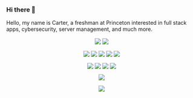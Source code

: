 ### Hi there 👋

Hello, my name is Carter, a freshman at Princeton interested in full stack apps, cybersecurity, server management, and much more.

<p align="center">
  <img align="center" src="https://github-readme-stats.vercel.app/api/top-langs/?username=carterjc&show_icons=true&count_private=true&theme=radical&border=false" />
  <img align="center" src="https://github-readme-stats.vercel.app/api?username=carterjc&show_icons=true&count_private=true&theme=radical&hide_border=true" />
</p>

<p align="center">
  <img align="center" src="https://img.shields.io/badge/Code-react-informational?style=for-the-badge&logo=react&color=ff428e" />
  <img align="center" src="https://img.shields.io/badge/Code-node-informational?style=for-the-badge&logo=node.js&color=ff428e" />
  <img align="center" src="https://img.shields.io/badge/Code-python-informational?style=for-the-badge&logo=python&color=ff428e" />
  <img align="center" src="https://img.shields.io/badge/Code-powershell-informational?style=for-the-badge&logo=powershell&color=ff428e" />
  <img align="center" src="https://img.shields.io/badge/Code-java-informational?style=for-the-badge&logo=java&color=ff428e" />
</p>

<p align="center">
  <img align="center" src="https://img.shields.io/badge/Main OS-MacOS-informational?style=for-the-badge&logo=apple&color=2bf5e9" />
  <img align="center" src="https://img.shields.io/badge/Main OS-Windows-informational?style=for-the-badge&logo=linux&color=2bf5e9" />
  <img align="center" src="https://img.shields.io/badge/Server OS-Ubuntu-informational?style=for-the-badge&logo=linux&color=2bf5e9" />
  <img align="center" src="https://img.shields.io/badge/Server OS-Debian-informational?style=for-the-badge&logo=linux&color=2bf5e9" />
</p>

<p align="center">
  <img align="center" src="https://img.shields.io/badge/Editor-Visual_Studio_Code-informational?style=for-the-badge&logo=visual-studio-code&logoColor=blue&color=ff428e" />
</p>

<p align="center">
  <img align="center" src="https://komarev.com/ghpvc/?username=carterjc&style=flat&color=2bf5e9" />
</p>
